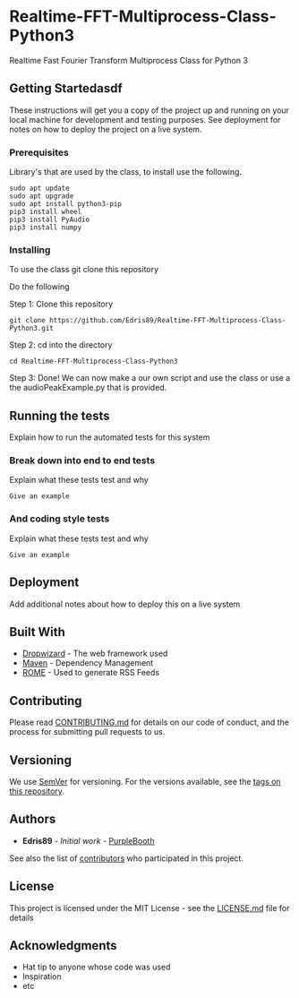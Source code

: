 # Realtime-FFT-Multiprocess-Class-Python3

Realtime Fast Fourier Transform Multiprocess Class for Python 3




## Getting Startedasdf

These instructions will get you a copy of the project up and running on your local machine for development and testing purposes. See deployment for notes on how to deploy the project on a live system.

### Prerequisites

Library's that are used by the class, to install use the following.

```
sudo apt update
sudo apt upgrade
sudo apt install python3-pip 
pip3 install wheel
pip3 install PyAudio
pip3 install numpy
```

### Installing

To use the class git clone this repository

Do the following


Step 1: Clone this repository
```
git clone https://github.com/Edris89/Realtime-FFT-Multiprocess-Class-Python3.git
```

Step 2: cd into the directory

```
cd Realtime-FFT-Multiprocess-Class-Python3
```

Step 3: Done! 
We can now make a our own script and use the class or use a the audioPeakExample.py that is provided.

## Running the tests

Explain how to run the automated tests for this system

### Break down into end to end tests

Explain what these tests test and why

```
Give an example
```

### And coding style tests

Explain what these tests test and why

```
Give an example
```

## Deployment

Add additional notes about how to deploy this on a live system

## Built With

* [Dropwizard](http://www.dropwizard.io/1.0.2/docs/) - The web framework used
* [Maven](https://maven.apache.org/) - Dependency Management
* [ROME](https://rometools.github.io/rome/) - Used to generate RSS Feeds

## Contributing

Please read [CONTRIBUTING.md](https://gist.github.com/PurpleBooth/b24679402957c63ec426) for details on our code of conduct, and the process for submitting pull requests to us.

## Versioning

We use [SemVer](http://semver.org/) for versioning. For the versions available, see the [tags on this repository](https://github.com/your/project/tags). 

## Authors

* **Edris89** - *Initial work* - [PurpleBooth](https://github.com/PurpleBooth)

See also the list of [contributors](https://github.com/your/project/contributors) who participated in this project.

## License

This project is licensed under the MIT License - see the [LICENSE.md](LICENSE.md) file for details

## Acknowledgments

* Hat tip to anyone whose code was used
* Inspiration
* etc

